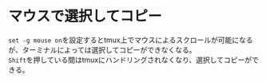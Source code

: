 # マウスで選択してコピー

`set -g mouse on`を設定するとtmux上でマウスによるスクロールが可能になるが、ターミナルによっては選択してコピーができなくなる。  
`Shift`を押している間はtmuxにハンドリングされなくなり、選択してコピーができる。
